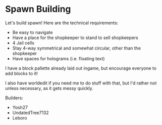 # Spawn Building

Let's build spawn! Here are the technical requirements:
- Be easy to navigate
- Have a place for the shopkeeper to stand to sell shopkeepers
- 4 Jail cells
- Stay 4-way symmetrical and somewhat circular, other than the shopkeeper
- Have spaces for holograms (i.e. floating text)


I have a block pallette already laid out ingame, but encourage everyone to add blocks to it!

I also have worldedit if you need me to do stuff with that, but I'd rather not unless necessary, as it gets messy quickly.

Builders: 
- Yosh27
- UndatedTree7132
- Leboro